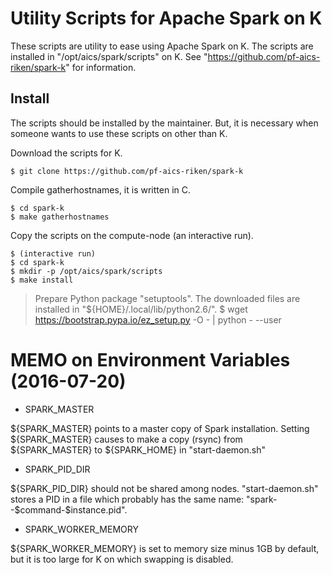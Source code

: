 <!-- -*-Mode: Fundamental; Coding: us-ascii;-*- -->

# Utility Scripts for Apache Spark on K

These scripts are utility to ease using Apache Spark on K.  The
scripts are installed in "/opt/aics/spark/scripts" on K.  See
"https://github.com/pf-aics-riken/spark-k" for information.

## Install

The scripts should be installed by the maintainer.  But, it is
necessary when someone wants to use these scripts on other than K.

Download the scripts for K.

    $ git clone https://github.com/pf-aics-riken/spark-k

Compile gatherhostnames, it is written in C.

    $ cd spark-k
    $ make gatherhostnames

Copy the scripts on the compute-node (an interactive run).

    $ (interactive run)
    $ cd spark-k
    $ mkdir -p /opt/aics/spark/scripts
    $ make install

> Prepare Python package "setuptools".  The downloaded files are
installed in "${HOME}/.local/lib/python2.6/".
>    $ wget https://bootstrap.pypa.io/ez_setup.py -O - | python - --user

# MEMO on Environment Variables (2016-07-20)

* SPARK_MASTER

${SPARK_MASTER} points to a master copy of Spark
installation.  Setting ${SPARK_MASTER} causes to make a copy (rsync)
from ${SPARK_MASTER} to ${SPARK_HOME} in "start-daemon.sh"

* SPARK_PID_DIR

${SPARK_PID_DIR} should not be shared among nodes.  "start-daemon.sh"
stores a PID in a file which probably has the same name:
"spark--$command-$instance.pid".

* SPARK_WORKER_MEMORY

${SPARK_WORKER_MEMORY} is set to memory size minus 1GB by default, but
it is too large for K on which swapping is disabled.
